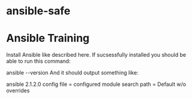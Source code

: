 # ansible-safe

<h1>Ansible Training</h1>

Install Ansible like described here. If sucsessfully installed you should be able to run this command:

ansible --version
And it should output something like:

ansible 2.1.2.0
  config file =
  configured module search path = Default w/o overrides
